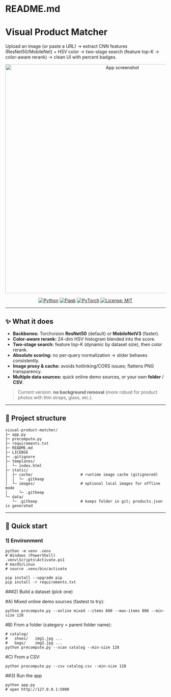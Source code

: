 # README.md

# Visual Product Matcher

Upload an image (or paste a URL) → extract CNN features (ResNet50/MobileNet) + HSV color → two-stage search (feature top-K → color-aware rerank) → clean UI with percent badges.

<p align="center">
  <img alt="App screenshot" src="static/preview.png" width="720">
</p>

<div align="center">
  
[![Python](https://img.shields.io/badge/Python-3.10%2B-blue.svg)](https://www.python.org/)
[![Flask](https://img.shields.io/badge/Flask-3.x-000?logo=flask)](https://flask.palletsprojects.com/)
[![PyTorch](https://img.shields.io/badge/PyTorch-2.x-ee4c2c?logo=pytorch&logoColor=white)](https://pytorch.org/)
[![License: MIT](https://img.shields.io/badge/License-MIT-green.svg)](#license)

</div>

---

## ✨ What it does

- **Backbones:** Torchvision **ResNet50** (default) or **MobileNetV3** (faster).
- **Color-aware rerank:** 24-dim HSV histogram blended into the score.
- **Two-stage search:** feature top-K (dynamic by dataset size), then color rerank.
- **Absolute scoring:** no per-query normalization → slider behaves consistently.
- **Image proxy & cache:** avoids hotlinking/CORS issues; flattens PNG transparency.
- **Multiple data sources:** quick online demo sources, or your own **folder** / **CSV**.

> Current version: **no background removal** (more robust for product photos with thin straps, glass, etc.).

---

## 🧱 Project structure
```
visual-product-matcher/
├─ app.py
├─ precompute.py
├─ requirements.txt
├─ README.md
├─ LICENSE
├─ .gitignore
├─ templates/
│  └─ index.html
├─ static/
│  ├─ cache/                     # runtime image cache (gitignored)
│  │  └─ .gitkeep
│  └─ images/                    # optional local images for offline mode
│     └─ .gitkeep
└─ data/
   └─ .gitkeep                   # keeps folder in git; products.json is generated
```

---

## 🚀 Quick start

### 1) Environment

```
python -m venv .venv
# Windows (PowerShell)
.venv\Scripts\Activate.ps1
# macOS/Linux
# source .venv/bin/activate

pip install --upgrade pip
pip install -r requirements.txt
```
###2) Build a dataset (pick one)

#A) Mixed online demo sources (fastest to try):
```
python precompute.py --online mixed --items 600 --max-items 800 --min-size 128

```
#B) From a folder (category = parent folder name):
```
# catalog/
#   shoes/   img1.jpg ...
#   bags/    img2.jpg ...
python precompute.py --scan catalog --min-size 128
```

#C) From a CSV:
```
python precompute.py --csv catalog.csv --min-size 128
```
##3) Run the app
```
python app.py
# open http://127.0.0.1:5000
```
